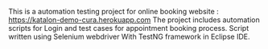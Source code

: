 This is a automation testing project for online booking website : https://katalon-demo-cura.herokuapp.com
The project includes automation scripts for Login and test cases for appointment booking process.
Script written using Selenium webdriver With TestNG framework in Eclipse IDE.
